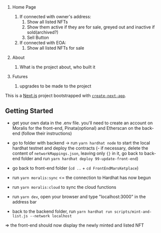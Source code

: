 1. Home Page

   1. If connected with owner's address:
      1. Show all listed NFTs
      2. Show them active if they are for sale, greyed out and inactive if sold(archived?)
      3. Sell Button
   2. If connected with EOA:
      1. Show all listed NFTs for sale

2. About
   1. What is the project about, who built it
3. Futures
   1. upgrades to be made to the project

This is a [Next.js](https://nextjs.org/) project bootstrapped with [`create-next-app`](https://github.com/vercel/next.js/tree/canary/packages/create-next-app).

## Getting Started

- get your own data in the .env file. you'll need to create an account on Moralis for the front-end, Pinata(optional) and Etherscan on the back-end (follow their instructions)
- go to folder with backend -> run `yarn hardhat node` to start the local hardhat testnet and deploy the contracts
  (- if necessary, delete the content of `networkMappings.json`, leaving only `{}` in it, go back to back-end folder and run `yarn hardhat deploy 99-update-front-end`)
- go back to front-end folder (`cd ..` + `cd FrontEndMarsKetplace`)
- run `yarn moralis:sync` <= the connection to Hardhat has now begun
- run `yarn moralis:cloud` to sync the cloud functions
- run `yarn dev`, open your browser and type "localhost:3000" in the address bar

- back to the backend folder, run `yarn hardhat run scripts/mint-and-list.js --network localhost`

=> the front-end should now display the newly minted and listed NFT

<!-- 
First, run the development server:

```bash
npm run dev
# or
yarn dev
```

Open [http://localhost:3000](http://localhost:3000) with your browser to see the result.

You can start editing the page by modifying `pages/index.js`. The page auto-updates as you edit the file.

[API routes](https://nextjs.org/docs/api-routes/introduction) can be accessed on [http://localhost:3000/api/hello](http://localhost:3000/api/hello). This endpoint can be edited in `pages/api/hello.js`.

The `pages/api` directory is mapped to `/api/*`. Files in this directory are treated as [API routes](https://nextjs.org/docs/api-routes/introduction) instead of React pages.
